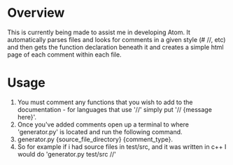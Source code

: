 # Overview

This is currently being made to assist me in developing Atom. It automatically parses files and looks for comments in a given style (# //, etc) and then gets the function 
declaration beneath it and creates a simple html page of each comment within each file.

# Usage

1. You must comment any functions that you wish to add to the documentation - for languages that use '//' simply put '// {message here}'.
2. Once you've added comments open up a terminal to where 'generator.py' is located and run the following command.
3. generator.py {source_file_directory} {comment_type}.
4. So for example if i had source files in test/src, and it was written in c++ I would do 'generator.py test/src //' 
